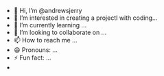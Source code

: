- 👋 Hi, I’m @andrewsjerry
- 👀 I’m interested in creating a projectI with coding...
- 🌱 I’m currently learning ...
- 💞️ I’m looking to collaborate on ...
- 📫 How to reach me ...
- 😄 Pronouns: ...
- ⚡ Fun fact: ...
-    
<!---
andrewsjerry/andrewsjerry is a ✨ special ✨ repository because its `README.md` (this file) appears on your GitHub profile.
You can click the Preview link to take a look at your changes.
--->
<!learning is what I prioritize in my every day activities.  
<! I love coding 
